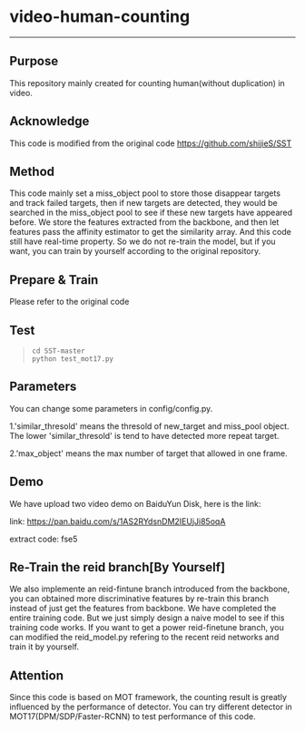 # video-human-counting
---

## Purpose
This repository mainly created for counting human(without duplication) in video. 

## Acknowledge
This code is modified from the original code https://github.com/shijieS/SST

## Method
This code mainly set a miss_object pool to store those disappear targets and track failed targets, then if new targets are detected, they would be searched in the miss_object pool to see if these new targets have appeared before. We store the features extracted from the backbone, and then let features pass the affinity estimator to get the similarity array. And this code still have real-time property. So we do not re-train the model, but if you want, you can train by yourself according to the original repository.

## Prepare & Train
Please refer to the original code

## Test
> ```shell
> cd SST-master
> python test_mot17.py
> ```

## Parameters
You can change some parameters in config/config.py.

1.'similar_thresold' means the thresold of new_target and miss_pool object. The lower 'similar_thresold' is tend to have detected more repeat target.

2.'max_object' means the max number of target that allowed in one frame.

## Demo
We have upload two video demo on BaiduYun Disk, here is the link: 

link: https://pan.baidu.com/s/1AS2RYdsnDM2IEUjJi85oqA 

extract code: fse5 

## Re-Train the reid branch[By Yourself]
We also implemente an reid-fintune branch introduced from the backbone, you can obtained more discriminative features by re-train this branch instead of just get the features from backbone. We have completed the entire training code. But we just simply design a naive model to see if this training code works. If you want to get a power reid-finetune branch, you can modified the reid_model.py refering to the recent reid networks and train it by yourself.

## Attention
Since this code is based on MOT framework, the counting result is greatly influenced by the performance of detector. You can try different detector in MOT17(DPM/SDP/Faster-RCNN) to test performance of this code.
